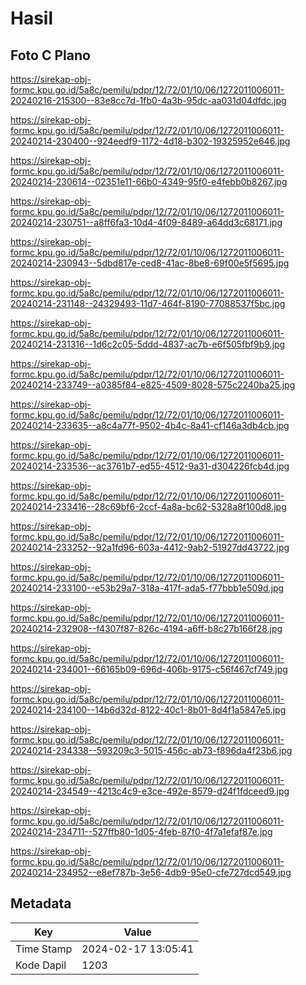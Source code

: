 # Hasil

## Foto C Plano

https://sirekap-obj-formc.kpu.go.id/5a8c/pemilu/pdpr/12/72/01/10/06/1272011006011-20240216-215300--83e8cc7d-1fb0-4a3b-95dc-aa031d04dfdc.jpg

https://sirekap-obj-formc.kpu.go.id/5a8c/pemilu/pdpr/12/72/01/10/06/1272011006011-20240214-230400--924eedf9-1172-4d18-b302-19325952e646.jpg

https://sirekap-obj-formc.kpu.go.id/5a8c/pemilu/pdpr/12/72/01/10/06/1272011006011-20240214-230614--02351e11-66b0-4349-95f0-e4febb0b8267.jpg

https://sirekap-obj-formc.kpu.go.id/5a8c/pemilu/pdpr/12/72/01/10/06/1272011006011-20240214-230751--a8ff6fa3-10d4-4f09-8489-a64dd3c68171.jpg

https://sirekap-obj-formc.kpu.go.id/5a8c/pemilu/pdpr/12/72/01/10/06/1272011006011-20240214-230943--5dbd817e-ced8-41ac-8be8-69f00e5f5695.jpg

https://sirekap-obj-formc.kpu.go.id/5a8c/pemilu/pdpr/12/72/01/10/06/1272011006011-20240214-231148--24329493-11d7-464f-8190-77088537f5bc.jpg

https://sirekap-obj-formc.kpu.go.id/5a8c/pemilu/pdpr/12/72/01/10/06/1272011006011-20240214-231316--1d6c2c05-5ddd-4837-ac7b-e6f505fbf9b9.jpg

https://sirekap-obj-formc.kpu.go.id/5a8c/pemilu/pdpr/12/72/01/10/06/1272011006011-20240214-233749--a0385f84-e825-4509-8028-575c2240ba25.jpg

https://sirekap-obj-formc.kpu.go.id/5a8c/pemilu/pdpr/12/72/01/10/06/1272011006011-20240214-233635--a8c4a77f-9502-4b4c-8a41-cf146a3db4cb.jpg

https://sirekap-obj-formc.kpu.go.id/5a8c/pemilu/pdpr/12/72/01/10/06/1272011006011-20240214-233536--ac3761b7-ed55-4512-9a31-d304226fcb4d.jpg

https://sirekap-obj-formc.kpu.go.id/5a8c/pemilu/pdpr/12/72/01/10/06/1272011006011-20240214-233416--28c69bf6-2ccf-4a8a-bc62-5328a8f100d8.jpg

https://sirekap-obj-formc.kpu.go.id/5a8c/pemilu/pdpr/12/72/01/10/06/1272011006011-20240214-233252--92a1fd96-603a-4412-9ab2-51927dd43722.jpg

https://sirekap-obj-formc.kpu.go.id/5a8c/pemilu/pdpr/12/72/01/10/06/1272011006011-20240214-233100--e53b29a7-318a-417f-ada5-f77bbb1e509d.jpg

https://sirekap-obj-formc.kpu.go.id/5a8c/pemilu/pdpr/12/72/01/10/06/1272011006011-20240214-232908--f4307f87-826c-4194-a6ff-b8c27b166f28.jpg

https://sirekap-obj-formc.kpu.go.id/5a8c/pemilu/pdpr/12/72/01/10/06/1272011006011-20240214-234001--66165b09-696d-406b-9175-c56f467cf749.jpg

https://sirekap-obj-formc.kpu.go.id/5a8c/pemilu/pdpr/12/72/01/10/06/1272011006011-20240214-234100--14b6d32d-8122-40c1-8b01-8d4f1a5847e5.jpg

https://sirekap-obj-formc.kpu.go.id/5a8c/pemilu/pdpr/12/72/01/10/06/1272011006011-20240214-234338--593209c3-5015-456c-ab73-f896da4f23b6.jpg

https://sirekap-obj-formc.kpu.go.id/5a8c/pemilu/pdpr/12/72/01/10/06/1272011006011-20240214-234549--4213c4c9-e3ce-492e-8579-d24f1fdceed9.jpg

https://sirekap-obj-formc.kpu.go.id/5a8c/pemilu/pdpr/12/72/01/10/06/1272011006011-20240214-234711--527ffb80-1d05-4feb-87f0-4f7a1efaf87e.jpg

https://sirekap-obj-formc.kpu.go.id/5a8c/pemilu/pdpr/12/72/01/10/06/1272011006011-20240214-234952--e8ef787b-3e56-4db9-95e0-cfe727dcd549.jpg


## Metadata

| Key        | Value               |
| ---------- | ------------------- |
| Time Stamp | 2024-02-17 13:05:41 |
| Kode Dapil | 1203                |



